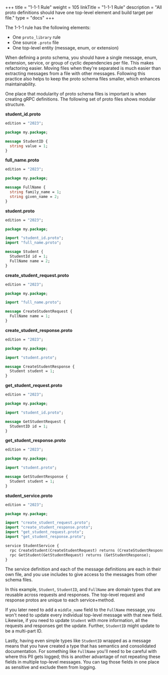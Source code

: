 +++
title = "1-1-1 Rule"
weight = 105
linkTitle = "1-1-1 Rule"
description = "All proto definitions should have one top-level element and build target per file."
type = "docs"
+++

The 1-1-1 rule has the following elements:

*   One `proto_library` rule
*   One source `.proto` file
*   One top-level entity (message, enum, or extension)

When defining a proto schema, you should have a single message, enum, extension,
service, or group of cyclic dependencies per file. This makes refactoring
easier. Moving files when they're separated is much easier than extracting
messages from a file with other messages. Following this practice also helps to
keep the proto schema files smaller, which enhances maintainability.

One place that modularity of proto schema files is important is when creating
gRPC
definitions. The following set of proto files shows modular structure.

**student_id.proto**

```proto
edition = "2023";

package my.package;

message StudentID {
  string value = 1;
}
```

**full_name.proto**

```proto
edition = "2023";

package my.package;

message FullName {
  string family_name = 1;
  string given_name = 2;
}
```

**student.proto**

```proto
edition = "2023";

package my.package;

import "student_id.proto";
import "full_name.proto";

message Student {
  StudentId id = 1;
  FullName name = 2;
}
```

**create_student_request.proto**

```proto
edition = "2023";

package my.package;

import "full_name.proto";

message CreateStudentRequest {
  FullName name = 1;
}
```

**create_student_response.proto**

```proto
edition = "2023";

package my.package;

import "student.proto";

message CreateStudentResponse {
  Student student = 1;
}
```

**get_student_request.proto**

```proto
edition = "2023";

package my.package;

import "student_id.proto";

message GetStudentRequest {
  StudentID id = 1;
}
```

**get_student_response.proto**

```proto
edition = "2023";

package my.package;

import "student.proto";

message GetStudentResponse {
  Student student = 1;
}
```

**student_service.proto**

```proto
edition = "2023";

package my.package;

import "create_student_request.proto";
import "create_student_response.proto";
import "get_student_request.proto";
import "get_student_response.proto";

service StudentService {
  rpc CreateStudent(CreateStudentRequest) returns (CreateStudentResponse);
  rpc GetStudent(GetStudentRequest) returns (GetStudentResponse);
}
```

The service definition and each of the message definitions are each in their own
file, and you use includes to give access to the messages from other schema
files.

In this example, `Student`, `StudentID`, and `FullName` are domain types that
are reusable across requests and responses. The top-level request and response
protos are unique to each service+method.

If you later need to add a `middle_name` field to the `FullName` message, you
won't need to update every individual top-level message with that new field.
Likewise, if you need to update `Student` with more information, all the
requests and responses get the update. Further, `StudentID` might update to be a
multi-part ID.

Lastly, having even simple types like `StudentID` wrapped as a message means
that you have created a type that has semantics and consolidated documentation.
For something like `FullName` you'll need to be careful with where this PII gets
logged; this is another advantage of not repeating these fields in multiple
top-level messages. You can tag those fields in one place as sensitive
and exclude them from logging.

